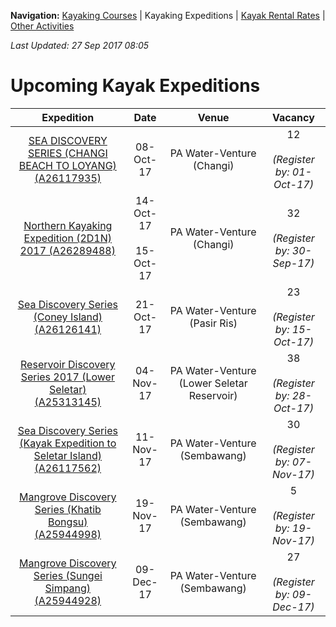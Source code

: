 **Navigation:** [Kayaking Courses](index) &#124; Kayaking Expeditions &#124; [Kayak Rental Rates](rental) &#124; [Other Activities](activity)

_Last Updated: 27 Sep 2017 08:05_
# Upcoming Kayak Expeditions

Expedition | Date | Venue | Vacancy
:---:|:---:|:---:|:---:
[SEA DISCOVERY SERIES (CHANGI BEACH TO LOYANG) (A26117935)](https://one.pa.gov.sg/CRMSPortal/CRMSPortal.portal?_nfpb=true&_st=&_windowLabel=CRMSPortal_1&_urlType=render&_mode=view&wlpCRMSPortal_1_action=ACMParticipantMaintain&_pageLabel=CRMSPortal_page_1&IdProdInst=26117935)|08-Oct-17|PA Water-Venture (Changi)|12<br /><br /> _(Register by: 01-Oct-17)_
[Northern Kayaking Expedition (2D1N) 2017 (A26289488)](https://one.pa.gov.sg/CRMSPortal/CRMSPortal.portal?_nfpb=true&_st=&_windowLabel=CRMSPortal_1&_urlType=render&_mode=view&wlpCRMSPortal_1_action=ACMParticipantMaintain&_pageLabel=CRMSPortal_page_1&IdProdInst=26289488)|14-Oct-17<br /><br />15-Oct-17|PA Water-Venture (Changi)|32<br /><br /> _(Register by: 30-Sep-17)_
[Sea Discovery Series (Coney Island)  (A26126141)](https://one.pa.gov.sg/CRMSPortal/CRMSPortal.portal?_nfpb=true&_st=&_windowLabel=CRMSPortal_1&_urlType=render&_mode=view&wlpCRMSPortal_1_action=ACMParticipantMaintain&_pageLabel=CRMSPortal_page_1&IdProdInst=26126141)|21-Oct-17|PA Water-Venture (Pasir Ris)|23<br /><br /> _(Register by: 15-Oct-17)_
[Reservoir Discovery Series 2017 (Lower Seletar) (A25313145)](https://one.pa.gov.sg/CRMSPortal/CRMSPortal.portal?_nfpb=true&_st=&_windowLabel=CRMSPortal_1&_urlType=render&_mode=view&wlpCRMSPortal_1_action=ACMParticipantMaintain&_pageLabel=CRMSPortal_page_1&IdProdInst=25313145)|04-Nov-17|PA Water-Venture (Lower Seletar Reservoir)|38<br /><br /> _(Register by: 28-Oct-17)_
[Sea Discovery Series (Kayak Expedition to Seletar Island) (A26117562)](https://one.pa.gov.sg/CRMSPortal/CRMSPortal.portal?_nfpb=true&_st=&_windowLabel=CRMSPortal_1&_urlType=render&_mode=view&wlpCRMSPortal_1_action=ACMParticipantMaintain&_pageLabel=CRMSPortal_page_1&IdProdInst=26117562)|11-Nov-17|PA Water-Venture (Sembawang)|30<br /><br /> _(Register by: 07-Nov-17)_
[Mangrove Discovery Series (Khatib Bongsu)  (A25944998)](https://one.pa.gov.sg/CRMSPortal/CRMSPortal.portal?_nfpb=true&_st=&_windowLabel=CRMSPortal_1&_urlType=render&_mode=view&wlpCRMSPortal_1_action=ACMParticipantMaintain&_pageLabel=CRMSPortal_page_1&IdProdInst=25944998)|19-Nov-17|PA Water-Venture (Sembawang)|5<br /><br /> _(Register by: 19-Nov-17)_
[Mangrove Discovery Series (Sungei Simpang) (A25944928)](https://one.pa.gov.sg/CRMSPortal/CRMSPortal.portal?_nfpb=true&_st=&_windowLabel=CRMSPortal_1&_urlType=render&_mode=view&wlpCRMSPortal_1_action=ACMParticipantMaintain&_pageLabel=CRMSPortal_page_1&IdProdInst=25944928)|09-Dec-17|PA Water-Venture (Sembawang)|27<br /><br /> _(Register by: 09-Dec-17)_


